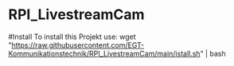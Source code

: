 # RPI_LivestreamCam

#Install
To install this Projekt use:
wget "https://raw.githubusercontent.com/EGT-Kommunikationstechnik/RPI_LivestreamCam/main/istall.sh" | bash
